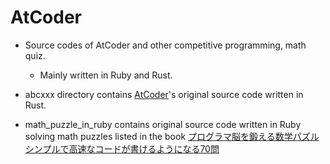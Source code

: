 # AtCoder
- Source codes of AtCoder and other competitive programming, math quiz.
  - Mainly written in Ruby and Rust.

- abcxxx directory contains [AtCoder](https://atcoder.jp)'s original source code written in Rust.
- math_puzzle_in_ruby contains original source code written in Ruby solving math puzzles listed in the book [プログラマ脳を鍛える数学パズル シンプルで高速なコードが書けるようになる70問](https://www.amazon.co.jp/dp/B016QEE30G/ref=dp-kindle-redirect?_encoding=UTF8&btkr=1)
